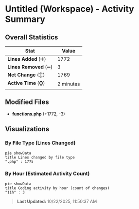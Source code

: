 # Untitled (Workspace) - Activity Summary 

## Overall Statistics

| Stat                   | Value                                                             |
| ---------------------- | ----------------------------------------------------------------- |
| **Lines Added** (➕)   | 1772                                          |
| **Lines Removed** (➖) | 3                                        |
| **Net Change** (↕)    | 1769                |
| **Active Time** (⌚)   | 2 minutes |


## Modified Files
- **functions.php** (+1772, -3)

## Visualizations

### By File Type (Lines Changed)

```mermaid
pie showData
title Lines changed by file type
".php" : 1775
```

### By Hour (Estimated Activity Count)

```mermaid
pie showData
title Coding activity by hour (count of changes)
"11h" : 3
```


> **Last Updated:** 10/22/2025, 11:50:37 AM